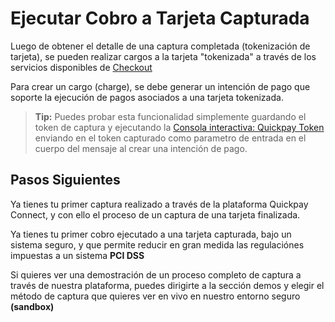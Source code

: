 # Ejecutar Cobro a Tarjeta Capturada
Luego de obtener el detalle de una captura completada (tokenización de tarjeta), se pueden realizar cargos a la tarjeta "tokenizada" a través de los servicios disponibles de [Checkout](../product-express-checkout/introduction.md)

Para crear un cargo (charge), se debe generar un intención de pago que soporte la ejecución de pagos asociados a una tarjeta tokenizada. 

>**Tip:**
>Puedes probar esta funcionalidad simplemente guardando el token de captura y ejecutando la [Consola interactiva: Quickpay Token](http://TODO) enviando en el token capturado como parametro de entrada en el cuerpo del mensaje al crear una intención de pago.

## Pasos Siguientes
Ya tienes tu primer captura realizado a través de la plataforma Quickpay Connect, y con ello el proceso de un captura de una tarjeta finalizada. 

Ya tienes tu primer cobro ejecutado a una tarjeta capturada, bajo un sistema seguro, y que permite reducir en gran medida las regulaciónes impuestas a un sistema **PCI DSS**

Si quieres ver una demostración de un proceso completo de captura a través de nuestra plataforma, puedes dirigirte a la sección demos y elegir el método de captura que quieres ver en vivo en nuestro entorno seguro **(sandbox)**